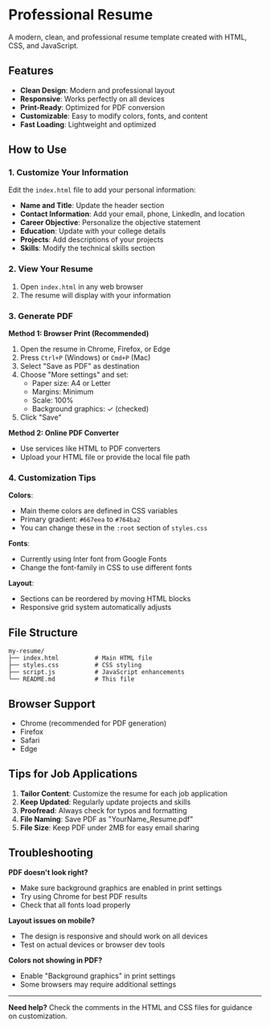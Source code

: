 # Professional Resume

A modern, clean, and professional resume template created with HTML, CSS, and JavaScript.

## Features

- **Clean Design**: Modern and professional layout
- **Responsive**: Works perfectly on all devices
- **Print-Ready**: Optimized for PDF conversion
- **Customizable**: Easy to modify colors, fonts, and content
- **Fast Loading**: Lightweight and optimized

## How to Use

### 1. Customize Your Information

Edit the `index.html` file to add your personal information:

- **Name and Title**: Update the header section
- **Contact Information**: Add your email, phone, LinkedIn, and location
- **Career Objective**: Personalize the objective statement
- **Education**: Update with your college details
- **Projects**: Add descriptions of your projects
- **Skills**: Modify the technical skills section

### 2. View Your Resume

1. Open `index.html` in any web browser
2. The resume will display with your information

### 3. Generate PDF

**Method 1: Browser Print (Recommended)**
1. Open the resume in Chrome, Firefox, or Edge
2. Press `Ctrl+P` (Windows) or `Cmd+P` (Mac)
3. Select "Save as PDF" as destination
4. Choose "More settings" and set:
   - Paper size: A4 or Letter
   - Margins: Minimum
   - Scale: 100%
   - Background graphics: ✓ (checked)
5. Click "Save"

**Method 2: Online PDF Converter**
- Use services like HTML to PDF converters
- Upload your HTML file or provide the local file path

### 4. Customization Tips

**Colors**: 
- Main theme colors are defined in CSS variables
- Primary gradient: `#667eea` to `#764ba2`
- You can change these in the `:root` section of `styles.css`

**Fonts**:
- Currently using Inter font from Google Fonts
- Change the font-family in CSS to use different fonts

**Layout**:
- Sections can be reordered by moving HTML blocks
- Responsive grid system automatically adjusts

## File Structure

```
my-resume/
├── index.html          # Main HTML file
├── styles.css          # CSS styling
├── script.js           # JavaScript enhancements
└── README.md           # This file
```

## Browser Support

- Chrome (recommended for PDF generation)
- Firefox
- Safari
- Edge

## Tips for Job Applications

1. **Tailor Content**: Customize the resume for each job application
2. **Keep Updated**: Regularly update projects and skills
3. **Proofread**: Always check for typos and formatting
4. **File Naming**: Save PDF as "YourName_Resume.pdf"
5. **File Size**: Keep PDF under 2MB for easy email sharing

## Troubleshooting

**PDF doesn't look right?**
- Make sure background graphics are enabled in print settings
- Try using Chrome for best PDF results
- Check that all fonts load properly

**Layout issues on mobile?**
- The design is responsive and should work on all devices
- Test on actual devices or browser dev tools

**Colors not showing in PDF?**
- Enable "Background graphics" in print settings
- Some browsers may require additional settings

---

**Need help?** Check the comments in the HTML and CSS files for guidance on customization.
